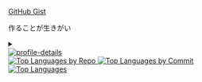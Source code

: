 [GitHub Gist](https://gist.github.com/hi2ma-bu4)

作ることが生きがい

<details>
<summary></summary>
<a href="https://github.com/Platane/snk">
  <picture>
    <source media="(prefers-color-scheme: dark)" srcset="https://raw.githubusercontent.com/hi2ma-bu4/hi2ma-bu4/output/snake-dark.svg">
    <source media="(prefers-color-scheme: light)" srcset="https://raw.githubusercontent.com/hi2ma-bu4/hi2ma-bu4/output/snake-light.svg">
    <img alt="github contribution grid snake animation" src="https://raw.githubusercontent.com/hi2ma-bu4/hi2ma-bu4/output/snake-light.svg">
  </picture>
</a>
</details>


<a href="https://github.com/vn7n24fzkq/github-profile-summary-cards">
  <picture>
    <source media="(prefers-color-scheme: dark)" srcset="http://github-profile-summary-cards.vercel.app/api/cards/profile-details?username=hi2ma-bu4&theme=github_dark">
    <source media="(prefers-color-scheme: light)" srcset="https://github-profile-summary-cards.vercel.app/api/cards/profile-details?username=hi2ma-bu4&theme=github">
    <img alt="profile-details" src="https://github-profile-summary-cards.vercel.app/api/cards/profile-details?username=hi2ma-bu4&theme=github" width="600px">
  </picture>
</a>

<div>
  <a href="https://github.com/vn7n24fzkq/github-profile-summary-cards">
    <picture>
      <source media="(prefers-color-scheme: dark)" srcset="http://github-profile-summary-cards.vercel.app/api/cards/repos-per-language?username=hi2ma-bu4&theme=github_dark">
      <source media="(prefers-color-scheme: light)" srcset="https://github-profile-summary-cards.vercel.app/api/cards/repos-per-language?username=hi2ma-bu4&theme=github">
      <img alt="Top Languages by Repo" src="https://github-profile-summary-cards.vercel.app/api/cards/repos-per-language?username=hi2ma-bu4&theme=github" width="299px">
    </picture>
  </a>
  <a href="https://github.com/vn7n24fzkq/github-profile-summary-cards">
    <picture>
      <source media="(prefers-color-scheme: dark)" srcset="http://github-profile-summary-cards.vercel.app/api/cards/most-commit-language?username=hi2ma-bu4&theme=github_dark">
      <source media="(prefers-color-scheme: light)" srcset="https://github-profile-summary-cards.vercel.app/api/cards/most-commit-language?username=hi2ma-bu4&theme=github">
      <img alt="Top Languages by Commit" src="https://github-profile-summary-cards.vercel.app/api/cards/most-commit-language?username=hi2ma-bu4&theme=github" width="299px">
    </picture>
  </a>
</div>
<div>
  <a href="https://github.com/anuraghazra/github-readme-stats">
    <picture>
      <source media="(prefers-color-scheme: dark)" srcset="https://github-readme-stats.vercel.app/api/top-langs/?username=hi2ma-bu4&size_weight=0.5&count_weight=0.5&langs_count=20&layout=compact&disable_animations=true&title_color=0366d6&text_color=77909c&bg_color=0d1117&border_color=2e343b">
      <source media="(prefers-color-scheme: light)" srcset="https://github-readme-stats.vercel.app/api/top-langs/?username=hi2ma-bu4&size_weight=0.5&count_weight=0.5&langs_count=20&layout=compact&disable_animations=true">
      <img alt="Top Languages" src="https://github-readme-stats.vercel.app/api/top-langs/?username=hi2ma-bu4&size_weight=0.5&count_weight=0.5&langs_count=20&layout=compact&disable_animations=true">
    </picture>
  </a>
</div>


<!--
いらないのでコメントアウト

[![stars](https://img.shields.io/github/stars/hi2ma-bu4)](https://github.com/hi2ma-bu4)

[![trophy](https://github-profile-trophy.vercel.app/?username=hi2ma-bu4&theme=onedark)]([https://github-profile-trophy.vercel.app/?username=hi2ma-bu4&theme=tokyonight](https://github.com/ryo-ma/github-profile-trophy))

[![codeium](https://codeium.com/profile/snow/card.png)](https://codeium.com/profile/snow)
-->
